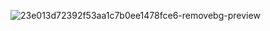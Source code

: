 




![23e013d72392f53aa1c7b0ee1478fce6-removebg-preview](https://github.com/user-attachments/assets/6021e2a6-4ab6-463a-82b0-df122271a81c)














